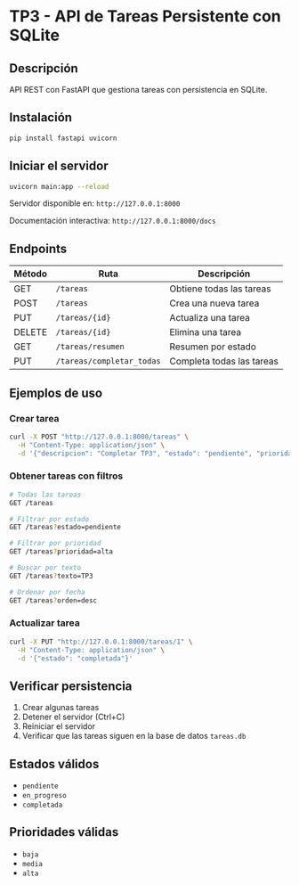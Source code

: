 # TP3 - API de Tareas Persistente con SQLite

## Descripción
API REST con FastAPI que gestiona tareas con persistencia en SQLite.

## Instalación

```bash
pip install fastapi uvicorn
```

## Iniciar el servidor

```bash
uvicorn main:app --reload
```

Servidor disponible en: `http://127.0.0.1:8000`

Documentación interactiva: `http://127.0.0.1:8000/docs`

## Endpoints

| Método | Ruta | Descripción |
|--------|------|-------------|
| GET | `/tareas` | Obtiene todas las tareas |
| POST | `/tareas` | Crea una nueva tarea |
| PUT | `/tareas/{id}` | Actualiza una tarea |
| DELETE | `/tareas/{id}` | Elimina una tarea |
| GET | `/tareas/resumen` | Resumen por estado |
| PUT | `/tareas/completar_todas` | Completa todas las tareas |

## Ejemplos de uso

### Crear tarea
```bash
curl -X POST "http://127.0.0.1:8000/tareas" \
  -H "Content-Type: application/json" \
  -d '{"descripcion": "Completar TP3", "estado": "pendiente", "prioridad": "alta"}'
```

### Obtener tareas con filtros
```bash
# Todas las tareas
GET /tareas

# Filtrar por estado
GET /tareas?estado=pendiente

# Filtrar por prioridad
GET /tareas?prioridad=alta

# Buscar por texto
GET /tareas?texto=TP3

# Ordenar por fecha
GET /tareas?orden=desc
```

### Actualizar tarea
```bash
curl -X PUT "http://127.0.0.1:8000/tareas/1" \
  -H "Content-Type: application/json" \
  -d '{"estado": "completada"}'
```

## Verificar persistencia

1. Crear algunas tareas
2. Detener el servidor (Ctrl+C)
3. Reiniciar el servidor
4. Verificar que las tareas siguen en la base de datos `tareas.db`

## Estados válidos
- `pendiente`
- `en_progreso`
- `completada`

## Prioridades válidas
- `baja`
- `media`
- `alta`